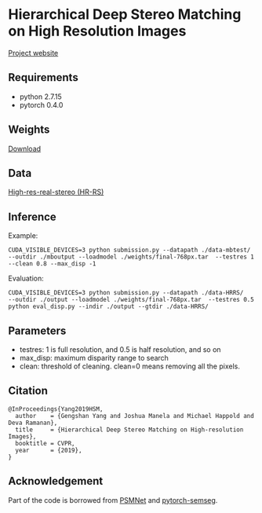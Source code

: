 # Hierarchical Deep Stereo Matching on High Resolution Images

[Project website](http://www.contrib.andrew.cmu.edu/~gengshay/cvpr19stereo)

## Requirements
- python 2.7.15
- pytorch 0.4.0

## Weights
[Download](https://drive.google.com/file/d/1BlH7IafX-X0A5kFPd50WkZXqxo0_gtoI/view?usp=sharing)

## Data
[High-res-real-stereo (HR-RS)](https://drive.google.com/file/d/1UTkOgw5IO-GcVYapzCdzrmjbjkGMyOH4/view?usp=sharing)

## Inference
Example:
```
CUDA_VISIBLE_DEVICES=3 python submission.py --datapath ./data-mbtest/   --outdir ./mboutput --loadmodel ./weights/final-768px.tar  --testres 1 --clean 0.8 --max_disp -1
```

Evaluation:
```
CUDA_VISIBLE_DEVICES=3 python submission.py --datapath ./data-HRRS/   --outdir ./output --loadmodel ./weights/final-768px.tar  --testres 0.5
python eval_disp.py --indir ./output --gtdir ./data-HRRS/
```

## Parameters
- testres: 1 is full resolution, and 0.5 is half resolution, and so on
- max_disp: maximum disparity range to search
- clean: threshold of cleaning. clean=0 means removing all the pixels.

## Citation
```
@InProceedings{Yang2019HSM,
  author    = {Gengshan Yang and Joshua Manela and Michael Happold and Deva Ramanan},
  title     = {Hierarchical Deep Stereo Matching on High-resolution Images},
  booktitle = CVPR,
  year      = {2019},
}
```

## Acknowledgement
Part of the code is borrowed from [PSMNet](https://github.com/JiaRenChang/PSMNet) and [pytorch-semseg](https://github.com/meetshah1995/pytorch-semseg).

